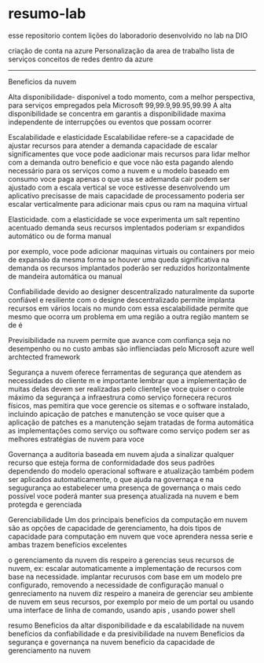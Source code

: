 # resumo-lab
esse repositorio contem lições do laboradorio desenvolvido no lab na DIO



criação de conta na azure
Personalização da area de trabalho
lista de serviços 
conceitos de redes dentro da azure

--------------------------------------------------
Beneficios da nuvem

Alta disponibilidade- disponível a todo momento, com a melhor perspectiva, para serviços empregados pela Microsoft 99,99.9,99.95,99.99
A alta disponibilidade se concentra em garantis a disponibilidade maxima independente de interrupções ou eventos que possam ocorrer 

Escalabilidade e elasticidade
Escalabilidae refere-se a capacidade de ajustar recursos para atender a demanda
capacidade de escalar significamentes que voce pode aadicionar mais recursos para lidar melhor com a demanda 
outro beneficio e que voce não esta pagando alendo necessário para os serviços 
como a nuvem e u modelo baseado em consumo voce paga apenas o que usa 
se ademanda cair podem ser ajustado 
com a escala vertical se voce estivesse desenvolvendo um aplicativo precisasse de mais capacidade de processamento poderia ser escalar verticalmente para adicionar mais cpus ou ram na maquina virtual

Elasticidade.
com a elasticidade se voce experimenta um salt repentino acentuado demanda seus recursos implentados poderiam sr expandidos automático ou de forma manual 

 por exemplo, voce pode adicionar maquinas virtuais ou containers por meio de expansão 
da mesma forma se houver uma queda significativa na demanda os recursos implantados poderão ser reduzidos horizontalmente de mandeira automática ou manual

Confiabilidade
devido ao designer descentralizado naturalmente da suporte confiável e resiliente
com o designe descentralizado permite implanta recursos em vários locais no mundo
com essa escalabilidade permite que mesmo que ocorra um problema em uma região a outra região mantem se de é

Previsibilidade 
na nuvem permite que avance com confiança seja no desempenho ou no custo ambas são inflienciadas pelo Microsoft azure well archtected framework

Segurança 
a nuvem oferece ferramentas de segurança que atendem as necessidades do cliente m e importante lembrar que a implementação de muitas delas devem ser realizadas pelo cliente[se voce quiser o controle máximo da segurança a infraestrura como serviço fornecera recuros físicos, mas pemitira que voce gerencie os sitemas e o software instalado, incluindo apicação de patches e manutenção
se voce quiser que a aplicação de patches es a manutenção sejam tratadas de forma automática as implementações como serviço ou software como serviço podem ser as melhores estratégias de nuvem para voce



Governança
a auditoria baseada em nuvem ajuda a sinalizar qualquer recurso que esteja forma de conformidadade dos seus padrões 
dependendo do modelo operacional software e atualização também podem ser aplicados automaticamente, o que ajuda na governaça e na segugurança
ao estabelecer uma presença de governança o mais cedo possível voce poderá manter sua presença atualizada na nuvem e bem protegda e gerenciada

Gerenciabilidade
Um dos principais benefícios da computação em nuvem são as opções de capacidade de gerenciamento, ha dois tipos de capacidade para computação em nuvem que voce aprendera nessa serie e ambas trazem benefícios excelentes 

o gerenciamento da nuvem dis respeiro a gerencias seus recursos de nuvem, ex: escalar automaticamente a implementação de recursos com base na necessidade.
implantar recurusos com base em um modelo pre configurado, removendo a necessidade de configuração manual 
o genreciamento na nuvem diz respeiro a maneira de gerenciar seu ambiente de nuvem em seus recursos, por exemplo por meio de um portal ou usando uma interface de linha de comando, usando apis , usando power shell

resumo
Beneficios da altar disponibilidade e da escalabilidade na nuvem
benefícios da confiabilidade e da presivibilidade na nuvem
Beneficios da segurança e governança na nuvem 
beneficio da capacidade de gerenciamento na nuvem



 
